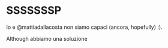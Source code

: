 # SSSSSSSP
Io e @mattiadallacosta non siamo capaci (ancora, hopefully) :).

Although abbiamo una soluzione
